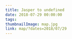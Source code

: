 ```yaml
---
title: Jasper to undefined
date: 2018-07-29 00:00:00
tags:
thumbnailImage: map.jpg
link: map/?dates=2018/07/29
---
```

<!-- excerpt -->
